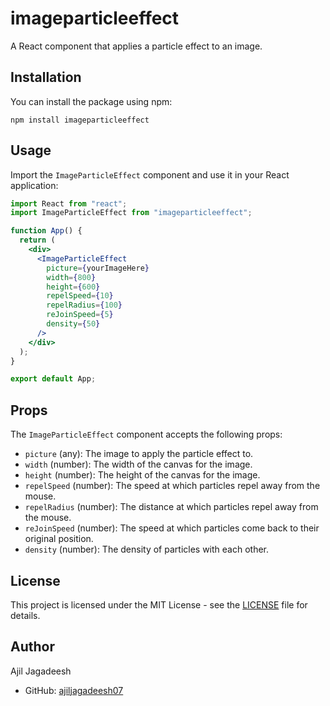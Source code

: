 # imageparticleeffect

A React component that applies a particle effect to an image.

## Installation

You can install the package using npm:

```shell
npm install imageparticleeffect
```

## Usage

Import the `ImageParticleEffect` component and use it in your React application:

```jsx
import React from "react";
import ImageParticleEffect from "imageparticleeffect";

function App() {
  return (
    <div>
      <ImageParticleEffect
        picture={yourImageHere}
        width={800}
        height={600}
        repelSpeed={10}
        repelRadius={100}
        reJoinSpeed={5}
        density={50}
      />
    </div>
  );
}

export default App;
```

## Props

The `ImageParticleEffect` component accepts the following props:

- `picture` (any): The image to apply the particle effect to.
- `width` (number): The width of the canvas for the image.
- `height` (number): The height of the canvas for the image.
- `repelSpeed` (number): The speed at which particles repel away from the mouse.
- `repelRadius` (number): The distance at which particles repel away from the mouse.
- `reJoinSpeed` (number): The speed at which particles come back to their original position.
- `density` (number): The density of particles with each other.

## License

This project is licensed under the MIT License - see the [LICENSE](LICENSE) file for details.

## Author

Ajil Jagadeesh

- GitHub: [ajiljagadeesh07](https://github.com/ajiljagadeesh07)

```

```
